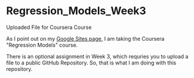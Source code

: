 # Regression_Models_Week3
Uploaded File for Coursera Course

As I point out on my [Google Sites page](https://sites.google.com/site/cwarden45/about-me), I am taking the Coursera "Regression Models" course.

There is an optional assignment in Week 3, which requries you to upload a file to a public GitHub Repository.  So, that is what I am doing with this repository.
